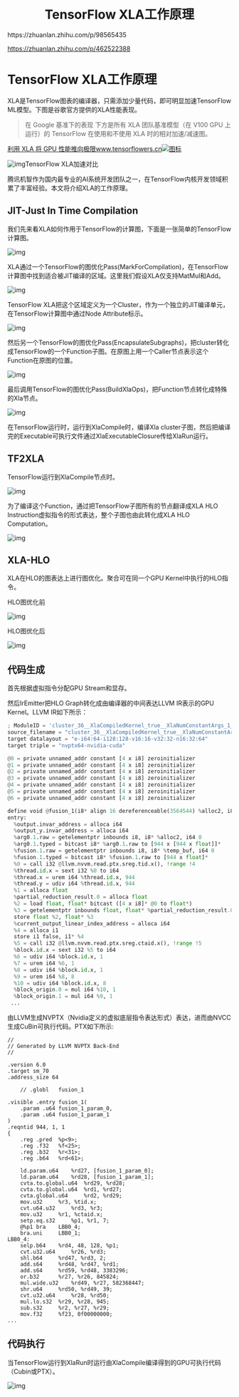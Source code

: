 <h1 align="center">TensorFlow XLA工作原理</h1>
https://zhuanlan.zhihu.com/p/98565435

https://zhuanlan.zhihu.com/p/462522388

# TensorFlow XLA工作原理

XLA是TensorFlow图表的编译器，只需添加少量代码，即可明显加速TensorFlow ML模型。下图是谷歌官方提供的XLA性能表现。

> 在 Google 基准下的表现
> 下方是所有 XLA 团队基准模型（在 V100 GPU 上运行）的 TensorFlow 在使用和不使用 XLA 时的相对加速/减速图。

[利用 XLA 将 GPU 性能推向极限www.tensorflowers.cn![图标](https://pic1.zhimg.com/v2-4cd987365d2a249adaca46258b01b568_180x120.jpg)](https://link.zhihu.com/?target=https%3A//www.tensorflowers.cn/t/7338)

![img](https://pic4.zhimg.com/80/v2-25fac8f414b97b5bca7cb242e92d9b5f_1440w.jpg)TensorFlow XLA加速对比

腾讯机智作为国内最专业的AI系统开发团队之一，在TensorFlow内核开发领域积累了丰富经验。本文将介绍XLA的工作原理。

## **JIT-Just In Time Compilation**

我们先来看XLA如何作用于TensorFlow的计算图，下面是一张简单的TensorFlow计算图。

![img](https://pic2.zhimg.com/80/v2-cee2904738f5227451adc8f519af2c79_1440w.jpg)



XLA通过一个TensorFlow的图优化Pass(MarkForCompilation)，在TensorFlow计算图中找到适合被JIT编译的区域。这里我们假设XLA仅支持MatMul和Add。

![img](https://pic2.zhimg.com/80/v2-53fa1e861bb511a335618cfa5a8f33b1_1440w.jpg)



TensorFlow XLA把这个区域定义为一个Cluster，作为一个独立的JIT编译单元，在TensorFlow计算图中通过Node Attribute标示。

![img](https://pic4.zhimg.com/80/v2-c1a14b397de7fb38959e94e8abd8921b_1440w.jpg)



然后另一个TensorFlow的图优化Pass(EncapsulateSubgraphs)，把cluster转化成TensorFlow的一个Function子图。在原图上用一个Caller节点表示这个Function在原图的位置。

![img](https://pic1.zhimg.com/80/v2-a1e1208da191b29613f04455ba5ef6dc_1440w.jpg)



最后调用TensorFlow的图优化Pass(BuildXlaOps)，把Function节点转化成特殊的Xla节点。

![img](https://pic3.zhimg.com/80/v2-ce73e617951bdd1d4ad0cd1f32b6e5ce_1440w.jpg)



在TensorFlow运行时，运行到XlaCompile时，编译Xla cluster子图，然后把编译完的Executable可执行文件通过XlaExecutableClosure传给XlaRun运行。



## **TF2XLA**

TensorFlow运行到XlaCompile节点时。

![img](https://pic4.zhimg.com/80/v2-c4612a1f5a5faec4687c7c1e86bc0c2b_1440w.jpg)



为了编译这个Function，通过把TensorFlow子图所有的节点翻译成XLA HLO Instruction虚拟指令的形式表达，整个子图也由此转化成XLA HLO Computation。

![img](https://pic4.zhimg.com/80/v2-9a0c3abef95398844dfdadf08ffa48bb_1440w.jpg)



## **XLA-HLO**

XLA在HLO的图表达上进行图优化。聚合可在同一个GPU Kernel中执行的HLO指令。

HLO图优化前

![img](https://pic4.zhimg.com/80/v2-a3a528936c4655f095ecace4ab7209d3_1440w.jpg)

HLO图优化后

![img](https://pic1.zhimg.com/80/v2-8f38e62642ca6ec55b4a59625a2586dc_1440w.jpg)



## **代码生成**

首先根据虚拟指令分配GPU Stream和显存。

然后IrEmitter把HLO Graph转化成由编译器的中间表达LLVM IR表示的GPU Kernel。LLVM IR如下所示：

```python
; ModuleID = 'cluster_36__XlaCompiledKernel_true__XlaNumConstantArgs_1__XlaNumResourceArgs_0_.36'
source_filename = "cluster_36__XlaCompiledKernel_true__XlaNumConstantArgs_1__XlaNumResourceArgs_0_.36"
target datalayout = "e-i64:64-i128:128-v16:16-v32:32-n16:32:64"
target triple = "nvptx64-nvidia-cuda"

@0 = private unnamed_addr constant [4 x i8] zeroinitializer
@1 = private unnamed_addr constant [4 x i8] zeroinitializer
@2 = private unnamed_addr constant [4 x i8] zeroinitializer
@3 = private unnamed_addr constant [4 x i8] zeroinitializer
@4 = private unnamed_addr constant [4 x i8] zeroinitializer
@5 = private unnamed_addr constant [4 x i8] zeroinitializer
@6 = private unnamed_addr constant [4 x i8] zeroinitializer

define void @fusion_1(i8* align 16 dereferenceable(3564544) %alloc2, i8* align 64 dereferenceable(3776) %temp_buf) {
entry:
  %output.invar_address = alloca i64
  %output_y.invar_address = alloca i64
  %arg0.1.raw = getelementptr inbounds i8, i8* %alloc2, i64 0
  %arg0.1.typed = bitcast i8* %arg0.1.raw to [944 x [944 x float]]*
  %fusion.1.raw = getelementptr inbounds i8, i8* %temp_buf, i64 0
  %fusion.1.typed = bitcast i8* %fusion.1.raw to [944 x float]*
  %0 = call i32 @llvm.nvvm.read.ptx.sreg.tid.x(), !range !4
  %thread.id.x = sext i32 %0 to i64
  %thread.x = urem i64 %thread.id.x, 944
  %thread.y = udiv i64 %thread.id.x, 944
  %1 = alloca float
  %partial_reduction_result.0 = alloca float
  %2 = load float, float* bitcast ([4 x i8]* @0 to float*)
  %3 = getelementptr inbounds float, float* %partial_reduction_result.0, i32 0
  store float %2, float* %3
  %current_output_linear_index_address = alloca i64
  %4 = alloca i1
  store i1 false, i1* %4
  %5 = call i32 @llvm.nvvm.read.ptx.sreg.ctaid.x(), !range !5
  %block.id.x = sext i32 %5 to i64
  %6 = udiv i64 %block.id.x, 1
  %7 = urem i64 %6, 1
  %8 = udiv i64 %block.id.x, 1
  %9 = urem i64 %8, 8
  %10 = udiv i64 %block.id.x, 8
  %block_origin.0 = mul i64 %10, 1
  %block_origin.1 = mul i64 %9, 1
 ...
```



由LLVM生成NVPTX（Nvidia定义的虚拟底层指令表达形式）表达，进而由NVCC生成CuBin可执行代码。PTX如下所示:

```assembly
//
// Generated by LLVM NVPTX Back-End
//

.version 6.0
.target sm_70
.address_size 64

    // .globl   fusion_1

.visible .entry fusion_1(
    .param .u64 fusion_1_param_0,
    .param .u64 fusion_1_param_1
)
.reqntid 944, 1, 1
{
    .reg .pred  %p<9>;
    .reg .f32   %f<25>;
    .reg .b32   %r<31>;
    .reg .b64   %rd<61>;

    ld.param.u64    %rd27, [fusion_1_param_0];
    ld.param.u64    %rd28, [fusion_1_param_1];
    cvta.to.global.u64  %rd29, %rd28;
    cvta.to.global.u64  %rd1, %rd27;
    cvta.global.u64     %rd2, %rd29;
    mov.u32     %r3, %tid.x;
    cvt.u64.u32     %rd3, %r3;
    mov.u32     %r1, %ctaid.x;
    setp.eq.s32     %p1, %r1, 7;
    @%p1 bra    LBB0_4;
    bra.uni     LBB0_1;
LBB0_4:
    selp.b64    %rd4, 48, 128, %p1;
    cvt.u32.u64     %r26, %rd3;
    shl.b64     %rd47, %rd3, 2;
    add.s64     %rd48, %rd47, %rd1;
    add.s64     %rd59, %rd48, 3383296;
    or.b32      %r27, %r26, 845824;
    mul.wide.u32    %rd49, %r27, 582368447;
    shr.u64     %rd50, %rd49, 39;
    cvt.u32.u64     %r28, %rd50;
    mul.lo.s32  %r29, %r28, 945;
    sub.s32     %r2, %r27, %r29;
    mov.f32     %f23, 0f00000000;
...
```



## **代码执行**

当TensorFlow运行到XlaRun时运行由XlaCompile编译得到的GPU可执行代码（Cubin或PTX）。

![img](https://pic1.zhimg.com/80/v2-4384d9301ea98ec281e3d93ace4b1fbc_1440w.jpg)







